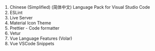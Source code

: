 1. Chinese (Simplified) (简体中文) Language Pack for Visual Studio Code
2. ESLint
3. Live Server
4. Material Icon Theme
5. Prettier - Code formatter
6. Vetur
7. Vue Language Features (Volar)
8. Vue VSCode Snippets